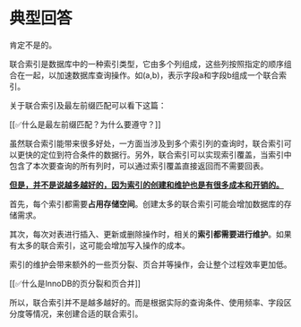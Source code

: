 # 典型回答


肯定不是的。



联合索引是数据库中的一种索引类型，它由多个列组成，这些列按照指定的顺序组合在一起，以加速数据库查询操作。如(a,b)，表示字段a和字段b组成一个联合索引。



关于联合索引及最左前缀匹配可以看下这篇：

[[✅什么是最左前缀匹配？为什么要遵守？]]



虽然联合索引能带来很多好处，一方面当涉及到多个索引列的查询时，联合索引可以更快的定位到符合条件的数据行。另外，联合索引可以实现索引覆盖，当索引中包含了本次要查询的所有列时，可以通过索引覆盖直接返回而不需要回表。



**<u>但是，并不是说越多越好的，因为索引的创建和维护也是有很多成本和开销的。</u>**



首先，每个索引都需要**占用存储空间**。创建太多的联合索引可能会增加数据库的存储需求。



其次，每次对表进行插入、更新或删除操作时，相关的**索引都需要进行维护**。如果有太多的联合索引，这可能会增加写入操作的成本。



索引的维护会带来额外的一些页分裂、页合并等操作，会让整个过程效率更加低。



[[✅什么是InnoDB的页分裂和页合并]]



所以，联合索引并不是越多越好的。而是根据实际的查询条件、使用频率、字段区分度等情况，来创建合适的联合索引。

